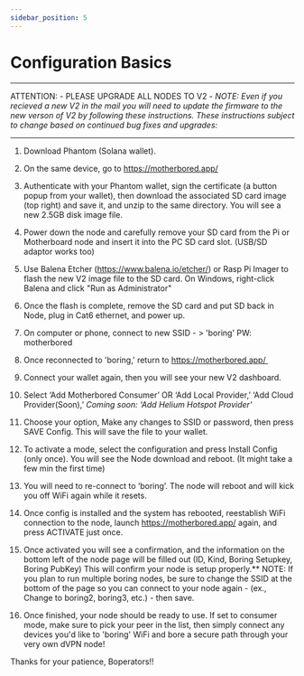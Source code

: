 ```yaml
---
sidebar_position: 5
---
```


# Configuration Basics
---
ATTENTION: - PLEASE UPGRADE ALL NODES TO V2 - <i>NOTE: Even if you recieved a new V2 in the mail you will need to update the firmware to the new verson of V2 by following these instructions. These instructions subject to change based on continued bug fixes and upgrades:</i>

---

1. Download Phantom (Solana wallet).
2. On the same device, go to https://motherbored.app/
3. Authenticate with your Phantom wallet, sign the certificate (a button popup from your wallet), then download the associated SD card image (top right) and save it, and unzip to the same directory. You will see a new 2.5GB disk image file. 
4. Power down the node and carefully remove your SD card from the Pi or Motherboard node and insert it into the PC SD card slot. (USB/SD adaptor works too)
5. Use Balena Etcher (https://www.balena.io/etcher/) or Rasp Pi Imager to flash the new V2 image file to the SD card. On Windows, right-click Balena and click "Run as Administrator" 
6. Once the flash is complete, remove the SD card and put SD back in Node, plug in Cat6 ethernet, and power up.
7. On computer or phone, connect to new SSID - > 'boring' PW: motherbored 
8. Once reconnected to 'boring,' return to https://motherbored.app/    
9. Connect your wallet again, then you will see your new V2 dashboard.     
10. Select ‘Add Motherbored Consumer’ OR ‘Add Local Provider,’ ‘Add Cloud Provider(Soon),’ <i>Coming soon: ‘Add Helium Hotspot Provider'</i>     
11. Choose your option, Make any changes to SSID or password, then press SAVE Config. This will save the file to your wallet. 
12. To activate a mode, select the configuration and press Install Config (only once). You will see the Node download and reboot. (It might take a few min the first time)
 
13. You will need to re-connect to ‘boring’. The node will reboot and will kick you off WiFi again while it resets.
14. Once config is installed and the system has rebooted, reestablish WiFi connection to the node, launch https://motherbored.app/ again, and press ACTIVATE just once.
15. Once activated you will see a confirmation, and the information on the bottom left of the node page will be filled out (ID, Kind, Boring Setupkey, Boring PubKey) This will confirm your node is setup properly.** NOTE: If you plan to run multiple boring nodes, be sure to change the SSID at the bottom of the page so you can connect to your node again - (ex., Change to boring2, boring3, etc.) - then save. 
16. Once finished, your node should be ready to use. If set to consumer mode, make sure to pick your peer in the list, then simply connect any devices you'd like to 'boring' WiFi and bore a secure path through your very own dVPN node!

Thanks for your patience, Boperators!!
